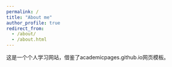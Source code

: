 ```yaml
---
permalink: /
title: "About me"
author_profile: true
redirect_from: 
  - /about/
  - /about.html
---
```


这是一个个人学习网站，借鉴了academicpages.github.io网页模板。
